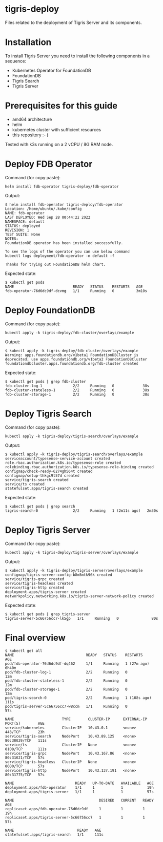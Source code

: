 # tigris-deploy

Files related to the deployment of Tigris Server and its components.

# Installation

To install Tigris Server you need to install the following components in a sequence:

- Kubernetes Operator for FoundationDB
- FoundationDB
- Tigris Search
- Tigris Server

# Prerequisites for this guide

- amd64 architecture
- helm
- kubernetes cluster with sufficient resources
- this repository :- )

Tested with k3s running on a 2 vCPU / 8G RAM node.

# Deploy FDB Operator

Command (for copy paste):

```
helm install fdb-operator tigris-deploy/fdb-operator
```

Output:

```
$ helm install fdb-operator tigris-deploy/fdb-operator
Location: /home/ubuntu/.kube/config
NAME: fdb-operator
LAST DEPLOYED: Wed Sep 28 00:44:22 2022
NAMESPACE: default
STATUS: deployed
REVISION: 1
TEST SUITE: None
NOTES:
FoundationDB operator has been installed successfully.

To see the logs of the operator you can use below command
kubectl logs deployment/fdb-operator -n default -f

Thanks for trying out FoundationDB helm chart.
```

Expected state:

```
$ kubectl get pods
NAME                           READY   STATUS    RESTARTS   AGE
fdb-operator-76d6dc9df-dcvmg   1/1     Running   0          3m10s
```

# Deploy FoundationDB

Command (for copy paste):

```
kubectl apply -k tigris-deploy/fdb-cluster/overlays/example
```

Output:

```
$ kubectl apply -k tigris-deploy/fdb-cluster/overlays/example
Warning: apps.foundationdb.org/v1beta1 FoundationDBCluster is deprecated; use apps.foundationdb.org/v1beta2 FoundationDBCluster
foundationdbcluster.apps.foundationdb.org/fdb-cluster created
```

Expected state:

```
$ kubectl get pods | grep fdb-cluster
fdb-cluster-log-1              2/2     Running   0             38s
fdb-cluster-stateless-1        2/2     Running   0             38s
fdb-cluster-storage-1          2/2     Running   0             38s
```

# Deploy Tigris Search

Command (for copy paste):

```
kubectl apply -k tigris-deploy/tigris-search/overlays/example
```

Output:

```
$ kubectl apply -k tigris-deploy/tigris-search/overlays/example
serviceaccount/typesense-service-account created
role.rbac.authorization.k8s.io/typesense-role created
rolebinding.rbac.authorization.k8s.io/typesense-role-binding created
configmap/check-ready-6274gh564t created
configmap/setup-thkgc9t57d created
service/tigris-search created
service/ts created
statefulset.apps/tigris-search created
```

Expected state:

```
$ kubectl get pods | grep search
tigris-search-0                2/2     Running   1 (2m11s ago)   2m30s
```

# Deploy Tigris Server

Command (for copy paste):

```
kubectl apply -k tigris-deploy/tigris-server/overlays/example
```

Output:

```
$ kubectl apply -k tigris-deploy/tigris-server/overlays/example
configmap/tigris-server-config-b8m5mtk96k created
service/tigris-grpc created
service/tigris-headless created
service/tigris-http created
deployment.apps/tigris-server created
networkpolicy.networking.k8s.io/tigris-server-network-policy created
```

Expected state:

```
$ kubectl get pods | grep tigris-server
tigris-server-5c66756cc7-lk5gp   1/1     Running   0               80s
```

# Final overview

```
$ kubectl get all
NAME                                 READY   STATUS    RESTARTS       AGE
pod/fdb-operator-76d6dc9df-dq462     1/1     Running   1 (27m ago)    6h40m
pod/fdb-cluster-log-1                2/2     Running   0              12m
pod/fdb-cluster-stateless-1          2/2     Running   0              12m
pod/fdb-cluster-storage-1            2/2     Running   0              12m
pod/tigris-search-0                  2/2     Running   1 (108s ago)   111s
pod/tigris-server-5c66756cc7-w8ccm   1/1     Running   0              57s

NAME                      TYPE        CLUSTER-IP      EXTERNAL-IP   PORT(S)        AGE
service/kubernetes        ClusterIP   10.43.0.1       <none>        443/TCP        23h
service/tigris-search     NodePort    10.43.89.125    <none>        80:30029/TCP   111s
service/ts                ClusterIP   None            <none>        8108/TCP       111s
service/tigris-grpc       NodePort    10.43.167.86    <none>        80:31021/TCP   57s
service/tigris-headless   ClusterIP   None            <none>        8080/TCP       57s
service/tigris-http       NodePort    10.43.137.191   <none>        80:31775/TCP   57s

NAME                            READY   UP-TO-DATE   AVAILABLE   AGE
deployment.apps/fdb-operator    1/1     1            1           19h
deployment.apps/tigris-server   1/1     1            1           57s

NAME                                       DESIRED   CURRENT   READY   AGE
replicaset.apps/fdb-operator-76d6dc9df     1         1         1       19h
replicaset.apps/tigris-server-5c66756cc7   1         1         1       57s

NAME                             READY   AGE
statefulset.apps/tigris-search   1/1     111s
```
